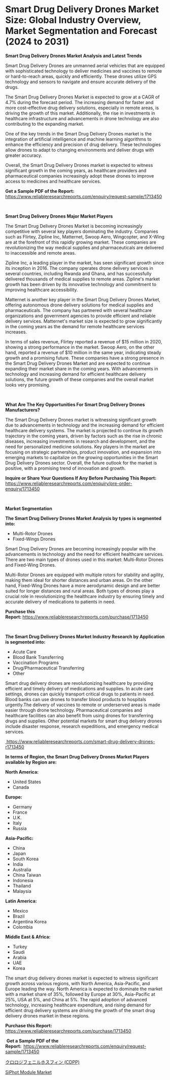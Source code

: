 <p><h1>Smart Drug Delivery Drones Market Size: Global Industry Overview, Market Segmentation and Forecast (2024 to 2031)</h1></p><p><strong>Smart Drug Delivery Drones Market Analysis and Latest Trends</strong></p>
<p><p>Smart Drug Delivery Drones are unmanned aerial vehicles that are equipped with sophisticated technology to deliver medicines and vaccines to remote or hard-to-reach areas, quickly and efficiently. These drones utilize GPS technology and sensors to navigate and ensure accurate delivery of the drugs.</p><p>The Smart Drug Delivery Drones Market is expected to grow at a CAGR of 4.7% during the forecast period. The increasing demand for faster and more cost-effective drug delivery solutions, especially in remote areas, is driving the growth of this market. Additionally, the rise in investments in healthcare infrastructure and advancements in drone technology are also contributing to the expanding market.</p><p>One of the key trends in the Smart Drug Delivery Drones market is the integration of artificial intelligence and machine learning algorithms to enhance the efficiency and precision of drug delivery. These technologies allow drones to adapt to changing environments and deliver drugs with greater accuracy.</p><p>Overall, the Smart Drug Delivery Drones market is expected to witness significant growth in the coming years, as healthcare providers and pharmaceutical companies increasingly adopt these drones to improve access to medicines and healthcare services.</p></p>
<p><strong>Get a Sample PDF of the Report:&nbsp;</strong> <a href="https://www.reliableresearchreports.com/enquiry/request-sample/1713450">https://www.reliableresearchreports.com/enquiry/request-sample/1713450</a></p>
<p>&nbsp;</p>
<p><strong>Smart Drug Delivery Drones Major Market Players</strong></p>
<p><p>The Smart Drug Delivery Drones Market is becoming increasingly competitive with several key players dominating the industry. Companies such as Flirtey, Zipline Inc, Matternet, Swoop Aero, Wingcopter, and X-Wing are at the forefront of this rapidly growing market. These companies are revolutionizing the way medical supplies and pharmaceuticals are delivered to inaccessible and remote areas.</p><p>Zipline Inc, a leading player in the market, has seen significant growth since its inception in 2016. The company operates drone delivery services in several countries, including Rwanda and Ghana, and has successfully delivered thousands of medical supplies to remote areas. Zipline's market growth has been driven by its innovative technology and commitment to improving healthcare accessibility.</p><p>Matternet is another key player in the Smart Drug Delivery Drones Market, offering autonomous drone delivery solutions for medical supplies and pharmaceuticals. The company has partnered with several healthcare organizations and government agencies to provide efficient and reliable delivery services. Matternet's market size is expected to grow significantly in the coming years as the demand for remote healthcare services increases.</p><p>In terms of sales revenue, Flirtey reported a revenue of $15 million in 2020, showing a strong performance in the market. Swoop Aero, on the other hand, reported a revenue of $10 million in the same year, indicating steady growth and a promising future. These companies have a strong presence in the Smart Drug Delivery Drones Market and are expected to continue expanding their market share in the coming years. With advancements in technology and increasing demand for efficient healthcare delivery solutions, the future growth of these companies and the overall market looks very promising.</p></p>
<p>&nbsp;</p>
<p><strong>What Are The Key Opportunities For Smart Drug Delivery Drones Manufacturers?</strong></p>
<p><p>The Smart Drug Delivery Drones market is witnessing significant growth due to advancements in technology and the increasing demand for efficient healthcare delivery systems. The market is projected to continue its growth trajectory in the coming years, driven by factors such as the rise in chronic diseases, increasing investments in research and development, and the need for personalized medicine solutions. Key players in the market are focusing on strategic partnerships, product innovation, and expansion into emerging markets to capitalize on the growing opportunities in the Smart Drug Delivery Drones sector. Overall, the future outlook for the market is positive, with a promising trend of innovation and growth.</p></p>
<p><strong>Inquire or Share Your Questions If Any Before Purchasing This Report:</strong> <a href="https://www.reliableresearchreports.com/enquiry/pre-order-enquiry/1713450">https://www.reliableresearchreports.com/enquiry/pre-order-enquiry/1713450</a></p>
<p>&nbsp;</p>
<p><strong>Market Segmentation</strong></p>
<p><strong>The Smart Drug Delivery Drones Market Analysis by types is segmented into:</strong></p>
<p><ul><li>Multi-Rotor Drones</li><li>Fixed-Wings Drones</li></ul></p>
<p><p>Smart Drug Delivery Drones are becoming increasingly popular with the advancements in technology and the need for efficient healthcare services. There are two main types of drones used in this market: Multi-Rotor Drones and Fixed-Wing Drones. </p><p>Multi-Rotor Drones are equipped with multiple rotors for stability and agility, making them ideal for shorter distances and urban areas. On the other hand, Fixed-Wing Drones have a more aerodynamic design and are better suited for longer distances and rural areas. Both types of drones play a crucial role in revolutionizing the healthcare industry by ensuring timely and accurate delivery of medications to patients in need.</p></p>
<p><strong>Purchase this Report:&nbsp;</strong><a href="https://www.reliableresearchreports.com/purchase/1713450">https://www.reliableresearchreports.com/purchase/1713450</a></p>
<p>&nbsp;</p>
<p><strong>The Smart Drug Delivery Drones Market Industry Research by Application is segmented into:</strong></p>
<p><ul><li>Acute Care</li><li>Blood Bank Transferring</li><li>Vaccination Programs</li><li>Drug/Pharmaceutical Transferring</li><li>Other</li></ul></p>
<p><p>Smart drug delivery drones are revolutionizing healthcare by providing efficient and timely delivery of medications and supplies. In acute care settings, drones can quickly transport critical drugs to patients in need. Blood banks can use drones to transfer blood products to hospitals urgently.The delivery of vaccines to remote or underserved areas is made easier through drone technology. Pharmaceutical companies and healthcare facilities can also benefit from using drones for transferring drugs and supplies. Other potential markets for smart drug delivery drones include disaster response, research expeditions, and emergency medical services.</p></p>
<p><a href="https://www.reliableresearchreports.com/smart-drug-delivery-drones-r1713450">&nbsp;https://www.reliableresearchreports.com/smart-drug-delivery-drones-r1713450</a></p>
<p><strong>In terms of Region, the Smart Drug Delivery Drones Market Players available by Region are:</strong></p>
<p>
    <p> <strong> North America: </strong>
        <ul>
            <li>United States</li>
            <li>Canada</li>
        </ul>
        </p> 
    <p> <strong> Europe: </strong>
        <ul>
            <li>Germany</li>
            <li>France</li>
            <li>U.K.</li>
            <li>Italy</li>
            <li>Russia</li>
        </ul>
        </p> 
    <p> <strong> Asia-Pacific: </strong>
        <ul>
            <li>China</li>
            <li>Japan</li>
            <li>South Korea</li>
            <li>India</li>
            <li>Australia</li>
            <li>China Taiwan</li>
            <li>Indonesia</li>
            <li>Thailand</li>
            <li>Malaysia</li>
        </ul>
        </p> 
    <p> <strong> Latin America: </strong>
        <ul>
            <li>Mexico</li>
            <li>Brazil</li>
            <li>Argentina Korea</li>
            <li>Colombia</li>
        </ul>
        </p> 
    <p> <strong> Middle East & Africa: </strong>
        <ul>
            <li>Turkey</li>
            <li>Saudi</li>
            <li>Arabia</li>
            <li>UAE</li>
            <li>Korea</li>
        </ul>
    </p>
    </p>
<p><p>The smart drug delivery drones market is expected to witness significant growth across various regions, with North America, Asia-Pacific, and Europe leading the way. North America is expected to dominate the market with a market share of 35%, followed by Europe at 30%, Asia-Pacific at 25%, USA at 5%, and China at 5%. The rapid adoption of advanced technology, increasing healthcare expenditure, and rising demand for efficient drug delivery systems are driving the growth of the smart drug delivery drones market in these regions.</p></p>
<p><strong>Purchase this Report: </strong><a href="https://www.reliableresearchreports.com/purchase/1713450">https://www.reliableresearchreports.com/purchase/1713450</a></p>
<p>&nbsp;<strong>Get a Sample PDF of the Report:&nbsp;&nbsp;</strong><a href="https://www.reliableresearchreports.com/enquiry/request-sample/1713450">https://www.reliableresearchreports.com/enquiry/request-sample/1713450</a></p>
<p><strong></strong></p>
<p><p><a href="https://github.com/deonnorth8/Market-Research-Report-List-1/blob/main/9330470113128.md">クロロジフェニルホスフィン (CDPP)</a></p><p><a href="https://github.com/HenrietteMills1/Market-Research-Report-List-1/blob/main/siphot-module-market.md">SiPhot Module Market</a></p></p>